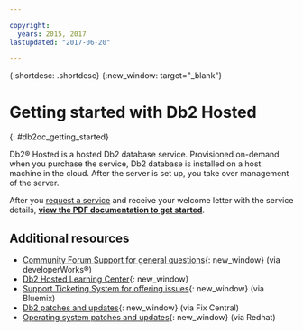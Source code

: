 ```yaml
---

copyright:
  years: 2015, 2017
lastupdated: "2017-06-20"

---
```


{:shortdesc: .shortdesc}
{:new_window: target="_blank"}

# Getting started with Db2 Hosted
{: #db2oc_getting_started}

Db2® Hosted is a hosted Db2 database service. Provisioned on-demand when you purchase the service, Db2 database is installed on a host machine in the cloud. After the server is set up, you take over management of the server.

After you [request a service](
https://console.ng.bluemix.net/catalog/services/db2-hosted-formerly-ibm-db2-on-cloud)
and receive your welcome letter with the service details,
[**view the PDF documentation to get started**](https://public.dhe.ibm.com/cloud/bluemix/hosted/).

## Additional resources

- [Community Forum Support for general questions](https://ibm.biz/db2-on-cloud-forum){: new_window}
  (via developerWorks®)
- [Db2 Hosted Learning Center](https://developer.ibm.com/clouddataservices/docs/db2/){: new_window}
- [Support Ticketing System for offering issues](https://ibm.biz/db2-on-cloud-support){: new_window}
  (via Bluemix)
- [Db2 patches and updates](https://ibm.biz/db2-on-cloud-updates){: new_window}
  (via Fix Central)
- [Operating system patches and updates](https://ibm.biz/db2-on-cloud-rhel-updates){: new_window}
  (via Redhat)
